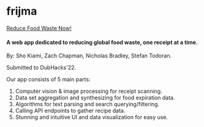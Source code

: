 # frijma

[Reduce Food Waste Now!](https://todoran.dev/frijma)

#### A web app dedicated to reducing global food waste, one receipt at a time.

By: Sho Kiami, Zach Chapman, Nicholas Bradley, Stefan Todoran.

Submitted to DubHacks'22.

Our app consists of 5 main parts:
1. Computer vision & image processing for receipt scanning.
2. Data set aggregation and synthesizing for food expiration data.
3. Algorithms for text parsing and search querying/filtering.
4. Calling API endpoints to gather recipe data.
5. Stunning and intuitive UI and data visualization for easy use.
